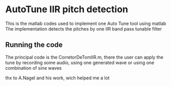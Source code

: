 # AutoTune IIR pitch detection
This is the matlab codes used to implement one Auto Tune tool using matlab
The implementation detects the pitches by one IIR band pass tunable filter

## Running the code
The principal code is the CorretorDeTomIIR.m, there the user can apply the tune by recording some audio, using one generated wave or using one combination of sine waves


thx to A.Nagel and his work, wich helped me a lot